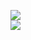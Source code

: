 [![](https://img.shields.io/badge/Made%20With-Github%20Spray-lightgrey.svg?style=for-the-badge&logo=github)](https://github.com/Annihil/github-spray#23455)  
[![](https://i.imgur.com/2DrTn0Z.gif)](https://github.com/Annihil/github-spray)